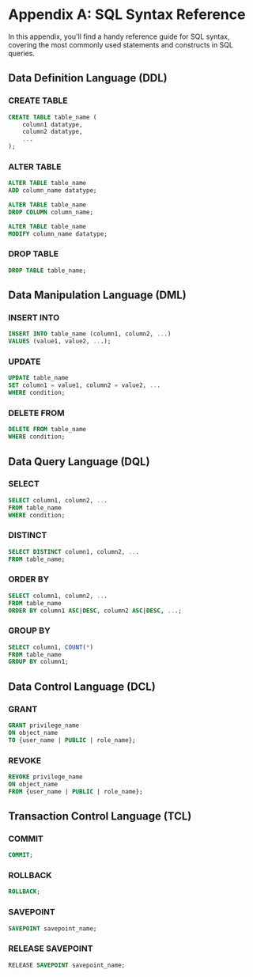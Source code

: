 
# Appendix A: SQL Syntax Reference

In this appendix, you'll find a handy reference guide for SQL syntax, covering the most commonly used statements and constructs in SQL queries.

## Data Definition Language (DDL)

### CREATE TABLE
```sql
CREATE TABLE table_name (
    column1 datatype,
    column2 datatype,
    ...
);
```

### ALTER TABLE
```sql
ALTER TABLE table_name
ADD column_name datatype;
```

```sql
ALTER TABLE table_name
DROP COLUMN column_name;
```

```sql
ALTER TABLE table_name
MODIFY column_name datatype;
```

### DROP TABLE
```sql
DROP TABLE table_name;
```

## Data Manipulation Language (DML)

### INSERT INTO
```sql
INSERT INTO table_name (column1, column2, ...)
VALUES (value1, value2, ...);
```

### UPDATE
```sql
UPDATE table_name
SET column1 = value1, column2 = value2, ...
WHERE condition;
```

### DELETE FROM
```sql
DELETE FROM table_name
WHERE condition;
```

## Data Query Language (DQL)

### SELECT
```sql
SELECT column1, column2, ...
FROM table_name
WHERE condition;
```

### DISTINCT
```sql
SELECT DISTINCT column1, column2, ...
FROM table_name;
```

### ORDER BY
```sql
SELECT column1, column2, ...
FROM table_name
ORDER BY column1 ASC|DESC, column2 ASC|DESC, ...;
```

### GROUP BY
```sql
SELECT column1, COUNT(*)
FROM table_name
GROUP BY column1;
```

## Data Control Language (DCL)

### GRANT
```sql
GRANT privilege_name
ON object_name
TO {user_name | PUBLIC | role_name};
```

### REVOKE
```sql
REVOKE privilege_name
ON object_name
FROM {user_name | PUBLIC | role_name};
```

## Transaction Control Language (TCL)

### COMMIT
```sql
COMMIT;
```

### ROLLBACK
```sql
ROLLBACK;
```

### SAVEPOINT
```sql
SAVEPOINT savepoint_name;
```

### RELEASE SAVEPOINT
```sql
RELEASE SAVEPOINT savepoint_name;
```
